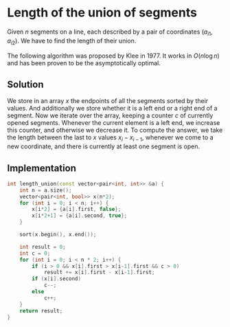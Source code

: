 # Length of the union of segments

Given $n$ segments on a line, each described by a pair of coordinates $(a_{i1}, a_{i2})$.
We have to find the length of their union.

The following algorithm was proposed by Klee in 1977.
It works in $O(n\log n)$ and has been proven to be the asymptotically optimal.

## Solution

We store in an array $x$ the endpoints of all the segments sorted by their values.
And additionally we store whether it is a left end or a right end of a segment.
Now we iterate over the array, keeping a counter $c$ of currently opened segments.
Whenever the current element is a left end, we increase this counter, and otherwise we decrease it.
To compute the answer, we take the length between the last to $x$ values $x_i - x_{i-1}$, whenever we come to a new coordinate, and there is currently at least one segment is open.

## Implementation

```cpp
int length_union(const vector<pair<int, int>> &a) {
    int n = a.size();
    vector<pair<int, bool>> x(n*2);
    for (int i = 0; i < n; i++) {
        x[i*2] = {a[i].first, false};
        x[i*2+1] = {a[i].second, true};
    }

    sort(x.begin(), x.end());

    int result = 0;
    int c = 0;
    for (int i = 0; i < n * 2; i++) {
        if (i > 0 && x[i].first > x[i-1].first && c > 0)
            result += x[i].first - x[i-1].first;
        if (x[i].second)
            c--;
        else
            c++;
    }
    return result;
}
```
